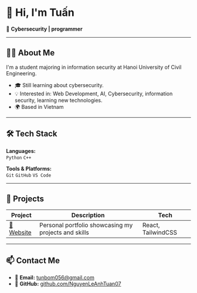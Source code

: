 # 👋 Hi, I'm Tuấn

🎯 **Cybersecurity | programmer**

---

## 🧑‍💻 About Me

I'm a student majoring in information security at Hanoi University of Civil Engineering.

- 🎓 Still learning about cybersecurity.
- 💡 Interested in: Web Development, AI, Cybersecurity, information security, learning new technologies.
- 🌍 Based in Vietnam
---

## 🛠️ Tech Stack

**Languages:**  
`Python` `C++`

**Tools & Platforms:**  
`Git` `GitHub` `VS Code`

---

## 🚀 Projects

| Project | Description | Tech |
|----------|--------------|------|
| [📘Website](https://nguyenleanhtuan07.github.io) | Personal portfolio showcasing my projects and skills | React, TailwindCSS |
---

## 📫 Contact Me

- 📧 **Email:** tunbom056@gmail.com
- 🐙 **GitHub:** [github.com/NguyenLeAnhTuan07](https://github.com/NguyenLeAnhTuan07)
